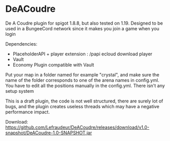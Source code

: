 # DeACoudre
De A Coudre plugin for spigot 1.8.8, but also tested on 1.19.
Designed to be used in a BungeeCord network since it makes you join a game when you login

Dependencies:
 - PlaceholderAPI + player extension : /papi ecloud download player
 - Vault
 - Economy Plugin compatible with Vault

Put your map in a folder named for example "crystal", and make sure the name of the folder corresponds to one of the arena names in config.yml.
You have to edit all the positions manually in the config.yml. There isn't any setup system

This is a draft plugin, the code is not well structured, there are surely lot of bugs, and the plugin creates useless threads which may have a negative performance impact.

Download: https://github.com/Lefraudeur/DeACoudre/releases/download/v1.0-snapshot/DeACoudre-1.0-SNAPSHOT.jar
